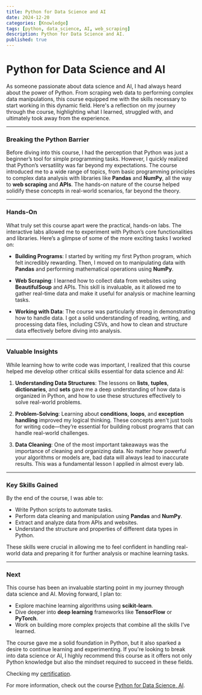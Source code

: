 ```yaml
---
title: Python for Data Science and AI
date: 2024-12-20
categories: [Knowledge]
tags: [python, data_science, AI, web_scraping]
description: Python for Data Science and AI.
published: true
---
```


# Python for Data Science and AI

As someone passionate about data science and AI, I had always heard about the power of Python. From scraping web data to performing complex data manipulations, this course equipped me with the skills necessary to start working in this dynamic field. Here's a reflection on my journey through the course, highlighting what I learned, struggled with, and ultimately took away from the experience.

---

### Breaking the Python Barrier

Before diving into this course, I had the perception that Python was just a beginner’s tool for simple programming tasks. However, I quickly realized that Python’s versatility was far beyond my expectations. The course introduced me to a wide range of topics, from basic programming principles to complex data analysis with libraries like **Pandas** and **NumPy**, all the way to **web scraping** and **APIs**. The hands-on nature of the course helped solidify these concepts in real-world scenarios, far beyond the theory.

---

### Hands-On

What truly set this course apart were the practical, hands-on labs. The interactive labs allowed me to experiment with Python’s core functionalities and libraries. Here’s a glimpse of some of the more exciting tasks I worked on:

- **Building Programs**: I started by writing my first Python program, which felt incredibly rewarding. Then, I moved on to manipulating data with **Pandas** and performing mathematical operations using **NumPy**.
  
- **Web Scraping**: I learned how to collect data from websites using **BeautifulSoup** and APIs. This skill is invaluable, as it allowed me to gather real-time data and make it useful for analysis or machine learning tasks.

- **Working with Data**: The course was particularly strong in demonstrating how to handle data. I got a solid understanding of reading, writing, and processing data files, including CSVs, and how to clean and structure data effectively before diving into analysis.

---

### Valuable Insights

While learning how to write code was important, I realized that this course helped me develop other critical skills essential for data science and AI:

1. **Understanding Data Structures**: The lessons on **lists**, **tuples**, **dictionaries**, and **sets** gave me a deep understanding of how data is organized in Python, and how to use these structures effectively to solve real-world problems.

2. **Problem-Solving**: Learning about **conditions**, **loops**, and **exception handling** improved my logical thinking. These concepts aren't just tools for writing code—they’re essential for building robust programs that can handle real-world challenges.

3. **Data Cleaning**: One of the most important takeaways was the importance of cleaning and organizing data. No matter how powerful your algorithms or models are, bad data will always lead to inaccurate results. This was a fundamental lesson I applied in almost every lab.

---

### Key Skills Gained

By the end of the course, I was able to:

- Write Python scripts to automate tasks.
- Perform data cleaning and manipulation using **Pandas** and **NumPy**.
- Extract and analyze data from APIs and websites.
- Understand the structure and properties of different data types in Python.

These skills were crucial in allowing me to feel confident in handling real-world data and preparing it for further analysis or machine learning tasks.

---

### Next

This course has been an invaluable starting point in my journey through data science and AI. Moving forward, I plan to:

- Explore machine learning algorithms using **scikit-learn**.
- Dive deeper into **deep learning** frameworks like **TensorFlow** or **PyTorch**.
- Work on building more complex projects that combine all the skills I’ve learned.

The course gave me a solid foundation in Python, but it also sparked a desire to continue learning and experimenting. If you're looking to break into data science or AI, I highly recommend this course as it offers not only Python knowledge but also the mindset required to succeed in these fields.

Checking my [certification](https://coursera.org/share/79cb0e711930a17f9bc6eec5b1bf066f).

For more information, check out the course [Python for Data Science, AI](https://www.coursera.org/programs/industry-professional-credentials-track-blqcg/learn/python-for-applied-data-science-ai).

